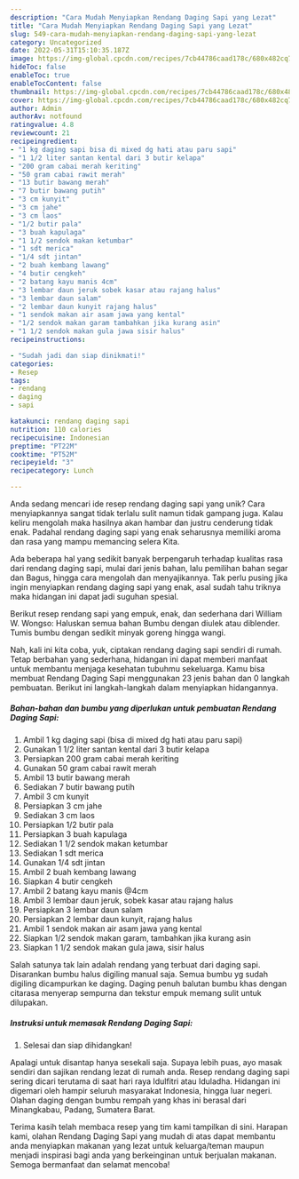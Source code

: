```yaml
---
description: "Cara Mudah Menyiapkan Rendang Daging Sapi yang Lezat"
title: "Cara Mudah Menyiapkan Rendang Daging Sapi yang Lezat"
slug: 549-cara-mudah-menyiapkan-rendang-daging-sapi-yang-lezat
category: Uncategorized
date: 2022-05-31T15:10:35.187Z
image: https://img-global.cpcdn.com/recipes/7cb44786caad178c/680x482cq70/rendang-daging-sapi-foto-resep-utama.jpg
hideToc: false
enableToc: true
enableTocContent: false
thumbnail: https://img-global.cpcdn.com/recipes/7cb44786caad178c/680x482cq70/rendang-daging-sapi-foto-resep-utama.jpg
cover: https://img-global.cpcdn.com/recipes/7cb44786caad178c/680x482cq70/rendang-daging-sapi-foto-resep-utama.jpg
author: Admin
authorAv: notfound
ratingvalue: 4.8
reviewcount: 21
recipeingredient:
- "1 kg daging sapi bisa di mixed dg hati atau paru sapi"
- "1 1/2 liter santan kental dari 3 butir kelapa"
- "200 gram cabai merah keriting"
- "50 gram cabai rawit merah"
- "13 butir bawang merah"
- "7 butir bawang putih"
- "3 cm kunyit"
- "3 cm jahe"
- "3 cm laos"
- "1/2 butir pala"
- "3 buah kapulaga"
- "1 1/2 sendok makan ketumbar"
- "1 sdt merica"
- "1/4 sdt jintan"
- "2 buah kembang lawang"
- "4 butir cengkeh"
- "2 batang kayu manis 4cm"
- "3 lembar daun jeruk sobek kasar atau rajang halus"
- "3 lembar daun salam"
- "2 lembar daun kunyit rajang halus"
- "1 sendok makan air asam jawa yang kental"
- "1/2 sendok makan garam tambahkan jika kurang asin"
- "1 1/2 sendok makan gula jawa sisir halus"
recipeinstructions:

- "Sudah jadi dan siap dinikmati!"
categories:
- Resep
tags:
- rendang
- daging
- sapi

katakunci: rendang daging sapi 
nutrition: 110 calories
recipecuisine: Indonesian
preptime: "PT22M"
cooktime: "PT52M"
recipeyield: "3"
recipecategory: Lunch

---
```





Anda sedang mencari ide resep rendang daging sapi yang unik? Cara menyiapkannya sangat tidak terlalu sulit namun tidak gampang juga. Kalau keliru mengolah maka hasilnya akan hambar dan justru cenderung tidak enak. Padahal rendang daging sapi yang enak seharusnya memiliki aroma dan rasa yang mampu memancing selera Kita.





Ada beberapa hal yang sedikit banyak berpengaruh terhadap kualitas rasa dari rendang daging sapi, mulai dari jenis bahan, lalu pemilihan bahan segar dan Bagus, hingga cara mengolah dan menyajikannya. Tak perlu pusing jika ingin menyiapkan rendang daging sapi yang enak,      asal sudah tahu triknya maka hidangan ini dapat jadi suguhan spesial.














Berikut resep rendang sapi yang empuk, enak, dan sederhana dari William W. Wongso: Haluskan semua bahan Bumbu dengan diulek atau diblender. Tumis bumbu dengan sedikit minyak goreng hingga wangi.






Nah, kali ini kita coba, yuk, ciptakan rendang daging sapi sendiri di rumah. Tetap berbahan yang sederhana, hidangan ini dapat memberi manfaat untuk membantu menjaga kesehatan tubuhmu sekeluarga. Kamu bisa membuat Rendang Daging Sapi menggunakan 23 jenis bahan dan 0 langkah pembuatan. Berikut ini langkah-langkah dalam menyiapkan hidangannya.

<!--inarticleads1-->

##### Bahan-bahan dan bumbu yang diperlukan untuk pembuatan Rendang Daging Sapi:

1. Ambil 1 kg daging sapi (bisa di mixed dg hati atau paru sapi)
1. Gunakan 1 1/2 liter santan kental dari 3 butir kelapa
1. Persiapkan 200 gram cabai merah keriting
1. Gunakan 50 gram cabai rawit merah
1. Ambil 13 butir bawang merah
1. Sediakan 7 butir bawang putih
1. Ambil 3 cm kunyit
1. Persiapkan 3 cm jahe
1. Sediakan 3 cm laos
1. Persiapkan 1/2 butir pala
1. Persiapkan 3 buah kapulaga
1. Sediakan 1 1/2 sendok makan ketumbar
1. Sediakan 1 sdt merica
1. Gunakan 1/4 sdt jintan
1. Ambil 2 buah kembang lawang
1. Siapkan 4 butir cengkeh
1. Ambil 2 batang kayu manis @4cm
1. Ambil 3 lembar daun jeruk, sobek kasar atau rajang halus
1. Persiapkan 3 lembar daun salam
1. Persiapkan 2 lembar daun kunyit, rajang halus
1. Ambil 1 sendok makan air asam jawa yang kental
1. Siapkan 1/2 sendok makan garam, tambahkan jika kurang asin
1. Siapkan 1 1/2 sendok makan gula jawa, sisir halus


Salah satunya tak lain adalah rendang yang terbuat dari daging sapi. Disarankan bumbu halus digiling manual saja. Semua bumbu yg sudah digiling dicampurkan ke daging. Daging penuh balutan bumbu khas dengan citarasa menyerap sempurna dan tekstur empuk memang sulit untuk dilupakan. 

<!--inarticleads2-->

##### Instruksi untuk memasak Rendang Daging Sapi:


1. Selesai dan siap dihidangkan!

Apalagi untuk disantap hanya sesekali saja. Supaya lebih puas, ayo masak sendiri dan sajikan rendang lezat di rumah anda. Resep rendang daging sapi sering dicari terutama di saat hari raya Idulfitri atau Iduladha. Hidangan ini digemari oleh hampir seluruh masyarakat Indonesia, hingga luar negeri. Olahan daging dengan bumbu rempah yang khas ini berasal dari Minangkabau, Padang, Sumatera Barat. 

Terima kasih telah membaca resep yang tim kami tampilkan di sini. Harapan kami, olahan Rendang Daging Sapi yang mudah di atas dapat membantu anda menyiapkan makanan yang lezat untuk keluarga/teman maupun menjadi inspirasi bagi anda yang berkeinginan untuk berjualan makanan. Semoga bermanfaat dan selamat mencoba!
